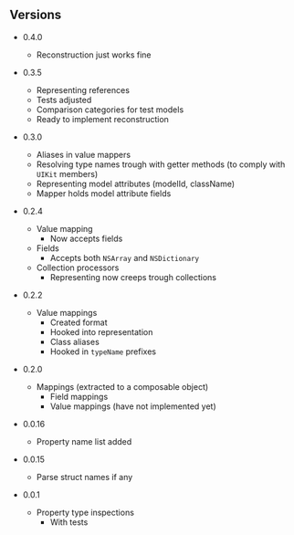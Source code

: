 ## Versions

* 0.4.0

    + Reconstruction just works fine
    
* 0.3.5

    + Representing references
    + Tests adjusted
    + Comparison categories for test models
    + Ready to implement reconstruction

* 0.3.0

    + Aliases in value mappers
    + Resolving type names trough with getter methods (to comply with `UIKit` members)
    + Representing model attributes (modelId, className)
    + Mapper holds model attribute fields

* 0.2.4

    + Value mapping
        + Now accepts fields
    + Fields
        + Accepts both `NSArray` and `NSDictionary`
    + Collection processors
        + Representing now creeps trough collections

* 0.2.2

    + Value mappings
        + Created format
        + Hooked into representation
        + Class aliases
        + Hooked in `typeName` prefixes

* 0.2.0

    + Mappings (extracted to a composable object)
        + Field mappings
        + Value mappings (have not implemented yet)

* 0.0.16

    + Property name list added

* 0.0.15

    + Parse struct names if any 

* 0.0.1

    + Property type inspections
        + With tests